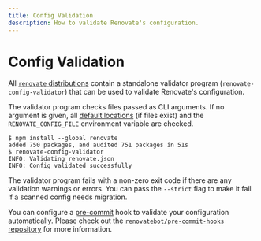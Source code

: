 ```yaml
---
title: Config Validation
description: How to validate Renovate's configuration.
---
```


# Config Validation

All [`renovate` distributions](getting-started/running.md#available-distributions) contain a standalone validator program (`renovate-config-validator`) that can be used to validate Renovate's configuration.

The validator program checks files passed as CLI arguments.
If no argument is given, all [default locations](configuration-options.md) (if files exist) and the `RENOVATE_CONFIG_FILE` environment variable are checked.

```console
$ npm install --global renovate
added 750 packages, and audited 751 packages in 51s
$ renovate-config-validator
INFO: Validating renovate.json
INFO: Config validated successfully
```

The validator program fails with a non-zero exit code if there are any validation warnings or errors.
You can pass the `--strict` flag to make it fail if a scanned config needs migration.

You can configure a [pre-commit](https://pre-commit.com) hook to validate your configuration automatically.
Please check out the [`renovatebot/pre-commit-hooks` repository](https://github.com/renovatebot/pre-commit-hooks) for more information.
